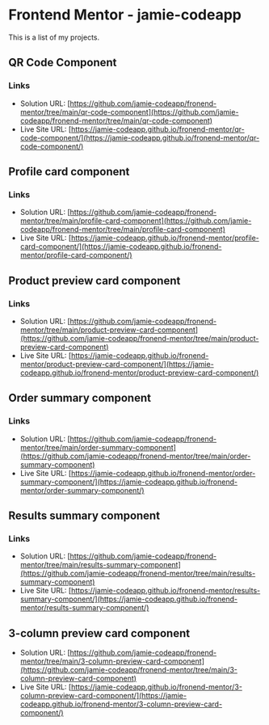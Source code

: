 # Frontend Mentor - jamie-codeapp

This is a list of my projects.

## QR Code Component

### Links

- Solution URL: [https://github.com/jamie-codeapp/fronend-mentor/tree/main/qr-code-component](https://github.com/jamie-codeapp/fronend-mentor/tree/main/qr-code-component)
- Live Site URL: [https://jamie-codeapp.github.io/fronend-mentor/qr-code-component/](https://jamie-codeapp.github.io/fronend-mentor/qr-code-component/)

## Profile card component

### Links

- Solution URL: [https://github.com/jamie-codeapp/fronend-mentor/tree/main/profile-card-component](https://github.com/jamie-codeapp/fronend-mentor/tree/main/profile-card-component)
- Live Site URL: [https://jamie-codeapp.github.io/fronend-mentor/profile-card-component/](https://jamie-codeapp.github.io/fronend-mentor/profile-card-component/)

## Product preview card component

### Links

- Solution URL: [https://github.com/jamie-codeapp/fronend-mentor/tree/main/product-preview-card-component](https://github.com/jamie-codeapp/fronend-mentor/tree/main/product-preview-card-component)
- Live Site URL: [https://jamie-codeapp.github.io/fronend-mentor/product-preview-card-component/](https://jamie-codeapp.github.io/fronend-mentor/product-preview-card-component/)

## Order summary component

### Links

- Solution URL: [https://github.com/jamie-codeapp/fronend-mentor/tree/main/order-summary-component](https://github.com/jamie-codeapp/fronend-mentor/tree/main/order-summary-component)
- Live Site URL: [https://jamie-codeapp.github.io/fronend-mentor/order-summary-component/](https://jamie-codeapp.github.io/fronend-mentor/order-summary-component/)

## Results summary component

### Links

- Solution URL: [https://github.com/jamie-codeapp/fronend-mentor/tree/main/results-summary-component](https://github.com/jamie-codeapp/fronend-mentor/tree/main/results-summary-component)
- Live Site URL: [https://jamie-codeapp.github.io/fronend-mentor/results-summary-component/](https://jamie-codeapp.github.io/fronend-mentor/results-summary-component/)

## 3-column preview card component

- Solution URL: [https://github.com/jamie-codeapp/fronend-mentor/tree/main/3-column-preview-card-component](https://github.com/jamie-codeapp/fronend-mentor/tree/main/3-column-preview-card-component)
- Live Site URL: [https://jamie-codeapp.github.io/fronend-mentor/3-column-preview-card-component/](https://jamie-codeapp.github.io/fronend-mentor/3-column-preview-card-component/)
